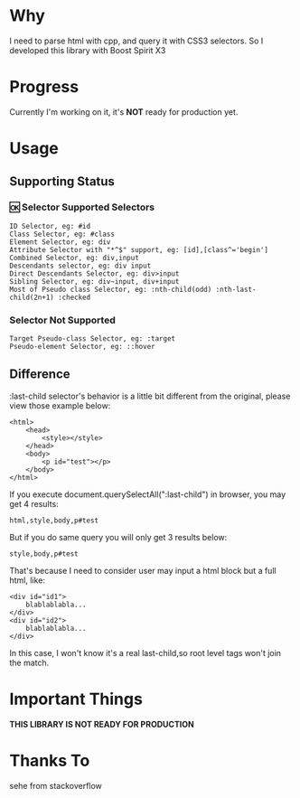 # Why

I need to parse html with cpp, and query it with CSS3 selectors. So I developed this library with Boost Spirit X3

# Progress

Currently I'm working on it, it's **NOT** ready for production yet.

# Usage

## Supporting Status

### 🆗 Selector Supported Selectors
    
    ID Selector, eg: #id
    Class Selector, eg: #class
    Element Selector, eg: div
    Attribute Selector with "*^$" support, eg: [id],[class^='begin']
    Combined Selector, eg: div,input
    Descendants selector, eg: div input
    Direct Descendants Selector, eg: div>input
    Sibling Selector, eg: div~input, div+input
    Most of Pseudo class Selector, eg: :nth-child(odd) :nth-last-child(2n+1) :checked

### Selector Not Supported 

    Target Pseudo-class Selector, eg: :target
    Pseudo-element Selector, eg: ::hover

## Difference
:last-child selector's behavior is a little bit different from the original, please view those example below:

    <html>
        <head>
            <style></style>
        </head>
        <body>
            <p id="test"></p>
        </body>
    </html>
If you execute document.querySelectAll(":last-child") in browser, you may get 4 results:

    html,style,body,p#test

But if you do same query you will only get 3 results below:

    style,body,p#test
That's because I need to consider user may input a html block but a full html, like:

    <div id="id1">
        blablablabla...
    </div>
    <div id="id2">
        blablablabla...
    </div>

In this case, I won't know it's a real last-child,so root level tags won't join the match.

# Important Things

**THIS LIBRARY IS NOT READY FOR PRODUCTION**

# Thanks To
  sehe from stackoverflow